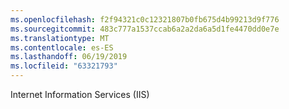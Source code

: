 ```yaml
---
ms.openlocfilehash: f2f94321c0c12321807b0fb675d4b99213d9f776
ms.sourcegitcommit: 483c777a1537ccab6a2a2da6a5d1fe4470dd0e7e
ms.translationtype: MT
ms.contentlocale: es-ES
ms.lasthandoff: 06/19/2019
ms.locfileid: "63321793"
---
```

Internet Information Services (IIS)